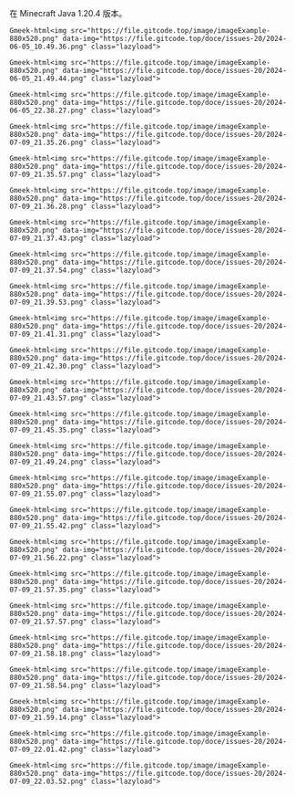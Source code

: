 在 Minecraft Java 1.20.4 版本。

`Gmeek-html<img src="https://file.gitcode.top/image/imageExample-880x520.png" data-img="https://file.gitcode.top/doce/issues-20/2024-06-05_10.49.36.png" class="lazyload">`

`Gmeek-html<img src="https://file.gitcode.top/image/imageExample-880x520.png" data-img="https://file.gitcode.top/doce/issues-20/2024-06-05_21.49.44.png" class="lazyload">`

`Gmeek-html<img src="https://file.gitcode.top/image/imageExample-880x520.png" data-img="https://file.gitcode.top/doce/issues-20/2024-06-05_22.38.27.png" class="lazyload">`

`Gmeek-html<img src="https://file.gitcode.top/image/imageExample-880x520.png" data-img="https://file.gitcode.top/doce/issues-20/2024-07-09_21.35.26.png" class="lazyload">`

`Gmeek-html<img src="https://file.gitcode.top/image/imageExample-880x520.png" data-img="https://file.gitcode.top/doce/issues-20/2024-07-09_21.35.57.png" class="lazyload">`

`Gmeek-html<img src="https://file.gitcode.top/image/imageExample-880x520.png" data-img="https://file.gitcode.top/doce/issues-20/2024-07-09_21.36.28.png" class="lazyload">`

`Gmeek-html<img src="https://file.gitcode.top/image/imageExample-880x520.png" data-img="https://file.gitcode.top/doce/issues-20/2024-07-09_21.37.43.png" class="lazyload">`

`Gmeek-html<img src="https://file.gitcode.top/image/imageExample-880x520.png" data-img="https://file.gitcode.top/doce/issues-20/2024-07-09_21.37.54.png" class="lazyload">`

`Gmeek-html<img src="https://file.gitcode.top/image/imageExample-880x520.png" data-img="https://file.gitcode.top/doce/issues-20/2024-07-09_21.39.53.png" class="lazyload">`

`Gmeek-html<img src="https://file.gitcode.top/image/imageExample-880x520.png" data-img="https://file.gitcode.top/doce/issues-20/2024-07-09_21.41.31.png" class="lazyload">`

`Gmeek-html<img src="https://file.gitcode.top/image/imageExample-880x520.png" data-img="https://file.gitcode.top/doce/issues-20/2024-07-09_21.42.30.png" class="lazyload">`

`Gmeek-html<img src="https://file.gitcode.top/image/imageExample-880x520.png" data-img="https://file.gitcode.top/doce/issues-20/2024-07-09_21.43.57.png" class="lazyload">`

`Gmeek-html<img src="https://file.gitcode.top/image/imageExample-880x520.png" data-img="https://file.gitcode.top/doce/issues-20/2024-07-09_21.45.35.png" class="lazyload">`

`Gmeek-html<img src="https://file.gitcode.top/image/imageExample-880x520.png" data-img="https://file.gitcode.top/doce/issues-20/2024-07-09_21.49.24.png" class="lazyload">`

`Gmeek-html<img src="https://file.gitcode.top/image/imageExample-880x520.png" data-img="https://file.gitcode.top/doce/issues-20/2024-07-09_21.55.07.png" class="lazyload">`

`Gmeek-html<img src="https://file.gitcode.top/image/imageExample-880x520.png" data-img="https://file.gitcode.top/doce/issues-20/2024-07-09_21.55.42.png" class="lazyload">`

`Gmeek-html<img src="https://file.gitcode.top/image/imageExample-880x520.png" data-img="https://file.gitcode.top/doce/issues-20/2024-07-09_21.56.22.png" class="lazyload">`

`Gmeek-html<img src="https://file.gitcode.top/image/imageExample-880x520.png" data-img="https://file.gitcode.top/doce/issues-20/2024-07-09_21.57.35.png" class="lazyload">`

`Gmeek-html<img src="https://file.gitcode.top/image/imageExample-880x520.png" data-img="https://file.gitcode.top/doce/issues-20/2024-07-09_21.57.57.png" class="lazyload">`

`Gmeek-html<img src="https://file.gitcode.top/image/imageExample-880x520.png" data-img="https://file.gitcode.top/doce/issues-20/2024-07-09_21.58.18.png" class="lazyload">`

`Gmeek-html<img src="https://file.gitcode.top/image/imageExample-880x520.png" data-img="https://file.gitcode.top/doce/issues-20/2024-07-09_21.58.54.png" class="lazyload">`

`Gmeek-html<img src="https://file.gitcode.top/image/imageExample-880x520.png" data-img="https://file.gitcode.top/doce/issues-20/2024-07-09_21.59.14.png" class="lazyload">`

`Gmeek-html<img src="https://file.gitcode.top/image/imageExample-880x520.png" data-img="https://file.gitcode.top/doce/issues-20/2024-07-09_22.01.42.png" class="lazyload">`

`Gmeek-html<img src="https://file.gitcode.top/image/imageExample-880x520.png" data-img="https://file.gitcode.top/doce/issues-20/2024-07-09_22.03.52.png" class="lazyload">`

<!-- ##{"script":"<script src='http://cdnjs.cloudflare.com/ajax/libs/jquery/2.0.0/jquery.min.js'></script><script src='https://file.gitcode.top/doce/issues-20/js/lazysizes.js'></script><script>$.imgLazyLoad()</script>"}## -->